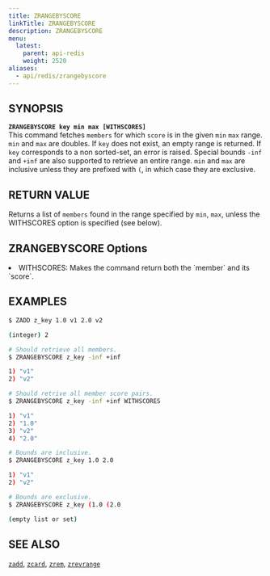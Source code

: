 ```yaml
---
title: ZRANGEBYSCORE
linkTitle: ZRANGEBYSCORE
description: ZRANGEBYSCORE
menu:
  latest:
    parent: api-redis
    weight: 2520
aliases:
  - api/redis/zrangebyscore
---
```


## SYNOPSIS
<b>`ZRANGEBYSCORE key min max [WITHSCORES]`</b><br>
This command fetches `members` for which `score` is in the given `min` `max` range. `min` and `max` are doubles.
If `key` does not exist, an empty range is returned. If `key` corresponds to a non
sorted-set, an error is raised. Special bounds `-inf` and `+inf` are also supported to retrieve an entire range.
`min` and `max` are inclusive unless they are prefixed with `(`, in which case they are
exclusive.

## RETURN VALUE
Returns a list of `members` found in the range specified by `min`, `max`, unless the WITHSCORES option is specified (see below).

## ZRANGEBYSCORE Options
<li> WITHSCORES: Makes the command return both the `member` and its `score`.</li>

## EXAMPLES
```{.sh .copy .separator-dollar}
$ ZADD z_key 1.0 v1 2.0 v2
```
```sh
(integer) 2
```
```{.sh .copy .separator-dollar}
# Should retrieve all members.
$ ZRANGEBYSCORE z_key -inf +inf
```
```sh
1) "v1"
2) "v2"
```
```{.sh .copy .separator-dollar}
# Should retrive all member score pairs.
$ ZRANGEBYSCORE z_key -inf +inf WITHSCORES
```
```sh
1) "v1"
2) "1.0"
3) "v2"
4) "2.0"
```
```{.sh .copy .separator-dollar}
# Bounds are inclusive.
$ ZRANGEBYSCORE z_key 1.0 2.0
```
```sh
1) "v1"
2) "v2"
```
```{.sh .copy .separator-dollar}
# Bounds are exclusive.
$ ZRANGEBYSCORE z_key (1.0 (2.0
```
```sh
(empty list or set)
```
## SEE ALSO
[`zadd`](../zadd/), [`zcard`](../zcard/), [`zrem`](../zrem/), [`zrevrange`](../zrevrange)
